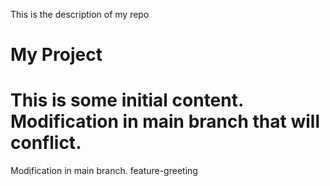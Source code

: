 This is the description of my repo
 
# My Project

This is some initial content.
Modification in main branch that will conflict.
=======
 Modification in main branch.
 feature-greeting
